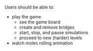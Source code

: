 Users should be able to:
- play the game
    - see the game board
    - create and remove bridges
    - start, stop, and pause simulations
    - proceed to new (harder) levels
- watch moles rolling animation
